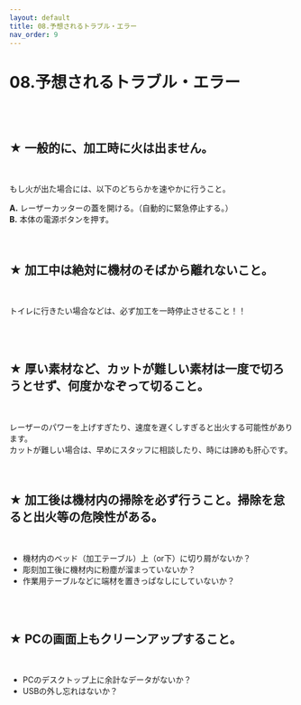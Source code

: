 ```yaml
---
layout: default
title: 08.予想されるトラブル・エラー
nav_order: 9
---
```


# 08.予想されるトラブル・エラー
<br><br>

## ★ 一般的に、加工時に火は出ません。
<br>

もし火が出た場合には、以下のどちらかを速やかに行うこと。  <br>

**A.** レーザーカッターの蓋を開ける。（自動的に緊急停止する。） <br>
**B.** 本体の電源ボタンを押す。<br>
<br>
<br>

## ★ 加工中は絶対に機材のそばから離れないこと。
<br>

トイレに行きたい場合などは、必ず加工を一時停止させること！！<br>

<br>
<br>

## ★ 厚い素材など、カットが難しい素材は一度で切ろうとせず、何度かなぞって切ること。
<br>

レーザーのパワーを上げすぎたり、速度を遅くしすぎると出火する可能性があります。<br>
カットが難しい場合は、早めにスタッフに相談したり、時には諦めも肝心です。<br>
<br>
<br>

## ★ 加工後は機材内の掃除を必ず行うこと。掃除を怠ると出火等の危険性がある。
<br>

* 機材内のベッド（加工テーブル）上（or下）に切り屑がないか？  
* 彫刻加工後に機材内に粉塵が溜まっていないか？  
* 作業用テーブルなどに端材を置きっぱなしにしていないか？
<br>
<br>

## ★ PCの画面上もクリーンアップすること。
<br>

* PCのデスクトップ上に余計なデータがないか？  
* USBの外し忘れはないか？
